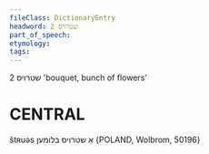 ```yaml
---
fileClass: DictionaryEntry
headword: שטרויס 2
part_of_speech: 
etymology: 
tags: 
---
```

שטרויס 2
'bouquet, bunch of flowers'

CENTRAL
========

štʀuəs אַ שטרויס בלומען {POLAND, Wolbrom, 50196}